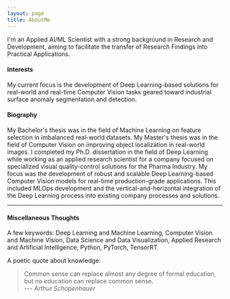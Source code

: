 ```yaml
---
layout: page
title: AboutMe
---
```



<!--- <img style="float: left; margin: 0px 16px 0px 0px;" class="profilepic" src="public/stock.png" /> -->
I'm an Applied AI/ML Scientist with a strong background in Research and Development, aiming to facilitate the transfer of Research Findings into Practical Applications.
<!--- <br/><br/><br/><br/><br/><br/> -->

<!---  #### Philosophy -->
<!---  Walking the line between academic research and industry, with the goal of applying distilled perspectives in a usable manner to practical problems. -->

<!---  Novel ideas originating from the field of 'Artificial Learning' and ideas originating from creativity. -->

#### Interests
<!--- My current focus is the development and adaptation of robust and scalable Deep Learning-based Computer Vision models for real-time production-grade applications geared toward segmentation and detection problems. -->
My current focus is the development of Deep Learning-based solutions for real-world and real-time Computer Vision tasks geared toward industrial surface anomaly segmentation and detection.

<!--- #### Affiliation -->
#### Biography
My Bachelor's thesis was in the field of Machine Learning on feature selection in imbalanced real-world datasets. My Master's thesis was in the field of Computer Vision on improving object localization in real-world images. I completed my Ph.D. dissertation in the field of Deep Learning while working as an applied research scientist for a company focused on specialized visual quality-control solutions for the Pharma Industry. My focus was the development of robust and scalable Deep Learning-based Computer Vision models for real-time production-grade applications. This included MLOps development and the vertical-and-horizontal integration of the Deep Learning process into existing company processes and solutions.

------

#### Miscellaneous Thoughts
A few keywords: Deep Learning and Machine Learning, Computer Vision and Machine Vision, Data Science and Data Visualization, Applied Research and Artificial Intelligence, Python, PyTorch, TensorRT

A poetic quote about knowledge:
> Common sense can replace almost any degree of formal education, but no education can replace common sense.<br/>
> --- <cite>Arthur Schopenhauer</cite>

<!--- Natürlicher Verstand kann fast jeden Grad von Bildung ersetzen, aber keine Bildung den natürlichen Verstand.<br/> -->
